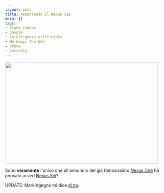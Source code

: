 ```yaml
--- 
layout: post
title: Aspettando il Nexus Sei
meta: {}
tags: 
- blade runner
- google
- intelligenza artificiale
- Me &amp; The Web
- phone
- security
---
```

<a href="http://www.lastknight.com/download//2010/01/roy-e1262734696317.jpg"><img src="http://www.lastknight.com/download//2010/01/roy-e1262734696317.jpg" alt="" title="roy" width="499" height="330" class="aligncenter size-full wp-image-1756" /></a>  
  
Sono **veramente** l'unico che all'annuncio del già famosissimo [Nexus One](http://www.google.com/phone) ha pensato ai _veri_ [Nexus Sei](http://en.wikipedia.org/wiki/Replicant)?  
  
UPDATE: Markingegno mi dice [di no](http://bits.blogs.nytimes.com/2009/12/15/is-the-google-phone-an-unauthorized-replicant/). 
